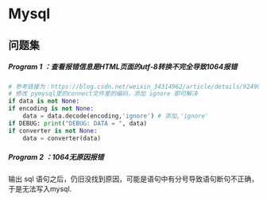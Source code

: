 # Mysql
## 问题集
##### Program 1 ：查看报错信息是HTML页面的utf-8转换不完全导致1064报错

```python
# 参考链接为：https://blog.csdn.net/weixin_34314962/article/details/92490539
# 修改 pymysql里的connect文件里的编码，添加 ignore 即可解决
if data is not None:
if encoding is not None:
    data = data.decode(encoding,'ignore') # 添加,'ignore'
if DEBUG: print("DEBUG: DATA = ", data)
if converter is not None:
    data = converter(data)
```

##### Program 2 ：1064无原因报错
输出 sql 语句之后，仍旧没找到原因，可能是语句中有分号导致语句断句不正确，于是无法写入mysql.